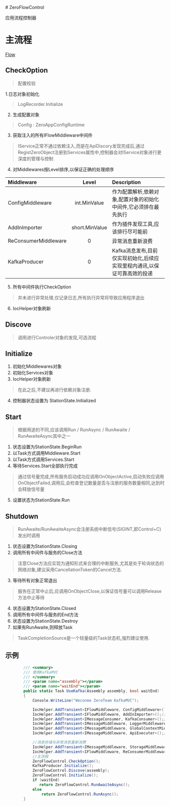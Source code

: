 ﻿﻿﻿# ZeroFlowControl应用流程控制器# 主流程[Flow](https://github.com/ZeroTeam-Net/MessageMVC/blob/master/doc/Flow.png?raw=true)## CheckOption> 配置校验1.日志对象初始化>  LogRecorder.Initialize2. 生成配置对象> Config : ZeroAppConfigRuntime3. 获取注入的所有IFlowMiddleware中间件> IService正常不通过依赖注入,而是在ApiDiscory发现完成后,通过RegistZeroObject注册到Services属性中,控制器会对IService对象进行更深度的管理与控制4. 对Middlewares按Level排序,以保证正确的处理顺序|Middleware|Level|Description||:-|:-:|:-||ConfigMiddleware|int.MinValue|作为配置解析,依赖对象,配置对象的初始化中间件,它必须排在最先执行||AddInImporter|short.MinValue|作为插件发现工具,应该排行尽可能前||ReConsumerMiddleware|0|异常消息重新浪费||KafkaProducer|0|Kafka消息发布,目前仅实现初始化,后续应实现里程内通讯,以保证可靠高效的投递|5. 所有中间件执行CheckOption> 并未进行异常处理,仅记录日志,所有执行异常将导致应用程序退出6. IocHelper对象刷新## Discove> 调用进行Controler对象的发现,可选流程## Initialize1. 初始化Middlewares对象2. 初始化Services对象3. IocHelper对象刷新> 在此之后,不建议再进行依赖对象注册.4. 控制器状态设置为 StationState.Initialized## Start> 根据用途的不同,应该调用Run / RunAsync / RunAwaite / RunAwaiteAsync其中之一1. 状态设置为StationState.BeginRun2. 以Task方式调用Middleware.Start3. 以Task方式调用Services.Start4. 等待Services.Start全部执行完成> 通过信号量完成,所有服务启动成功应调用OnObjectActive,启动失败应调用OnObjectFailed,调用后,会检查登记数量是否与注册的服务数量相同,达到时会释放信号量5. 设置状态为StationState.Run## Shutdown> RunAwaite/RunAwaiteAsync会注册系统中断信号(SIGINT,即Control+C)发出时调用1. 状态设置为StationState.Closing2. 调用所有中间件与服务的Close方法> 注意Close方法应实现为通知形式来合理的中断服务,尤其是处于轮询状态的网络对象,建议采用CancellationToken的Cancel方法.3. 等待所有对象正常退出> 服务在正常中止后,应调用OnObjectClose,以保证信号量可以调用Release方法中止等待4. 状态设置为StationState.Closed5. 调用所有中间件与服务的End方法6. 状态设置为StationState.Destroy7. 如果有RunAwaite,则释放Task> TaskCompletionSource是一个轻量级的Task状态机,强烈建议使用.## 示例```csharp        /// <summary>        /// 使用KafkaMVC        /// </summary>        /// <param name="assembly"></param>        /// <param name="waitEnd"></param>        public static Task UseKafka(Assembly assembly, bool waitEnd)        {            Console.WriteLine("Weconme ZeroTeam KafkaMVC");            IocHelper.AddTransient<IFlowMiddleware, ConfigMiddleware>();//配置\依赖对象初始化,系统配置获取            IocHelper.AddTransient<IFlowMiddleware, AddInImporter>();//插件载入            IocHelper.AddTransient<IMessageConsumer, KafkaConsumer>();//采用Kafka消费客户端            IocHelper.AddTransient<IMessageMiddleware, LoggerMiddleware>();//启用日志            IocHelper.AddTransient<IMessageMiddleware, GlobalContextMiddleware>();//启用调用链跟踪(使用IZeroContext全局上下文)            IocHelper.AddTransient<IMessageMiddleware, ApiExecuter>();//API路由与执行            //消息存储与异常消息重新消费            IocHelper.AddTransient<IMessageMiddleware, StorageMiddleware>();            IocHelper.AddTransient<IFlowMiddleware, ReConsumerMiddleware>();            //主流程            ZeroFlowControl.CheckOption();            KafkaProducer.Initialize();            ZeroFlowControl.Discove(assembly);            ZeroFlowControl.Initialize();            if (waitEnd)               return ZeroFlowControl.RunAwaiteAsync();            else                return ZeroFlowControl.RunAsync();        }```